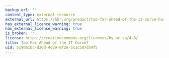```yaml
---
backup_url: ''
content_type: external-resource
external_url: https://hbr.org/product/too-far-ahead-of-the-it-curve-harvard-business-rev/an/R0707A-PDF-ENG?Ntt=Monte+Ford
has_external_licence_warning: true
has_external_license_warning: true
is_broken: ''
license: https://creativecommons.org/licenses/by-nc-sa/4.0/
title: Too Far Ahead of the IT Curve?
uid: 5190b1bc-d20d-4d29-8f2e-511c587d54f5
---
```


